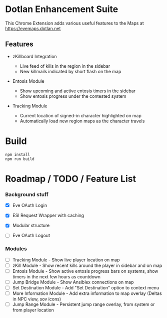 # Dotlan Enhancement Suite

This Chrome Extension adds various useful features to the Maps at https://evemaps.dotlan.net

## Features

- zKillboard Integration 
  - Live feed of kills in the region in the sidebar
  - New killmails indicated by short flash on the map
  
- Entosis Module
  - Show upcoming and active entosis timers in the sidebar
  - Show entosis progress under the contested system

- Tracking Module
  - Current location of signed-in character highlighted on map
  - Automatically load new region maps as the character travels
  

# Build
```
npm install
npm run build
```

# Roadmap / TODO / Feature List

### Background stuff

- [x] Eve OAuth Login
- [x] ESI Request Wrapper with caching
- [x] Modular structure
- [ ] Eve OAuth Logout


### Modules

- [ ] Tracking Module - Show live player location on map
- [ ] zKill Module - Show recent kills around the player in sidebar and on map
- [ ] Entosis Module - Show active entosis progress bars on systems, show timers in the next few hours as countdown
- [ ] Jump Bridge Module - Show Ansiblex connections on map
- [ ] Set Destination Module - Add "Set Destination" option to context menu
- [ ] More Information Module - Add extra information to map overlay (Deltas in NPC view, sov icons)
- [ ] Jump Range Module - Persistent jump range overlay, from system or from player location

